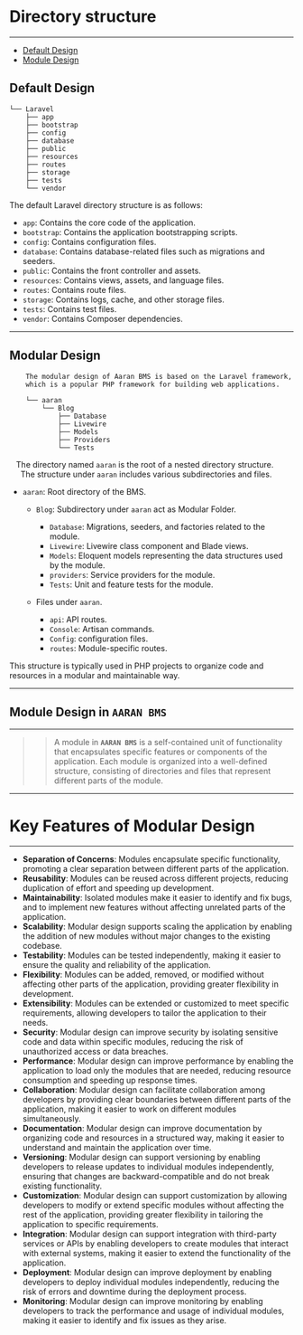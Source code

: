 # Directory structure

---

- [Default Design](#section-1)
- [Module Design](#section-2)

<a name="section-1"></a>
## Default Design

```code
└── Laravel
    ├── app
    ├── bootstrap
    ├── config
    ├── database
    ├── public
    ├── resources
    ├── routes
    ├── storage
    ├── tests
    └── vendor
```

The default Laravel directory structure is as follows:
   
   - `app`: Contains the core code of the application.
   - `bootstrap`: Contains the application bootstrapping scripts.
   - `config`: Contains configuration files.
   - `database`: Contains database-related files such as migrations and seeders.
   - `public`: Contains the front controller and assets.
   - `resources`: Contains views, assets, and language files.
   - `routes`: Contains route files.
   - `storage`: Contains logs, cache, and other storage files.
   - `tests`: Contains test files.
   - `vendor`: Contains Composer dependencies.

---


<a name="section-2"></a>
## Modular Design
        The modular design of Aaran BMS is based on the Laravel framework, 
        which is a popular PHP framework for building web applications.

```code
    └── aaran
        └── Blog
            ├── Database
            ├── Livewire
            ├── Models
            ├── Providers
            └── Tests
```


&nbsp;&nbsp;&nbsp;The directory named `aaran` is the root of a nested directory structure.</br>
&nbsp;&nbsp;&nbsp;&nbsp;&nbsp;The structure under `aaran` includes various subdirectories and files.

- `aaran`: Root directory of the BMS.
    - `Blog`: Subdirectory under `aaran` act as Modular Folder.
        - `Database`: Migrations, seeders, and factories related to the module.
        - `Livewire`: Livewire class component and Blade views.
        - `Models`: Eloquent models representing the data structures used by the module.
        - `providers`: Service providers for the module.
        - `Tests`: Unit and feature tests for the module.
      
    - Files under `aaran`.
        - `api`: API routes.
        - `Console`: Artisan commands.
        - `Config`: configuration files.
        - `routes`: Module-specific routes.
            
This structure is typically used in PHP projects to organize code and resources in a modular and maintainable way.

---

## Module Design in `AARAN BMS`
---
 >>A module in **`AARAN BMS`** is a self-contained unit of functionality that encapsulates specific features or components of the application.
   Each module is organized into a well-defined structure, consisting of directories and files that represent different parts of the module.
    
---
# Key Features of Modular Design
---
  - **Separation of Concerns**: Modules encapsulate specific functionality, promoting a clear separation between different parts of the application.
  - **Reusability**: Modules can be reused across different projects, reducing duplication of effort and speeding up development.
  - **Maintainability**: Isolated modules make it easier to identify and fix bugs, and to implement new features without affecting unrelated parts of the application.
  - **Scalability**: Modular design supports scaling the application by enabling the addition of new modules without major changes to the existing codebase.
  - **Testability**: Modules can be tested independently, making it easier to ensure the quality and reliability of the application.
  - **Flexibility**: Modules can be added, removed, or modified without affecting other parts of the application, providing greater flexibility in development.
  - **Extensibility**: Modules can be extended or customized to meet specific requirements, allowing developers to tailor the application to their needs.
  - **Security**: Modular design can improve security by isolating sensitive code and data within specific modules, reducing the risk of unauthorized access or data breaches.
  - **Performance**: Modular design can improve performance by enabling the application to load only the modules that are needed, reducing resource consumption and speeding up response times.
  - **Collaboration**: Modular design can facilitate collaboration among developers by providing clear boundaries between different parts of the application, making it easier to work on different modules simultaneously.
  - **Documentation**: Modular design can improve documentation by organizing code and resources in a structured way, making it easier to understand and maintain the application over time.
  - **Versioning**: Modular design can support versioning by enabling developers to release updates to individual modules independently, ensuring that changes are backward-compatible and do not break existing functionality.
  - **Customization**: Modular design can support customization by allowing developers to modify or extend specific modules without affecting the rest of the application, providing greater flexibility in tailoring the application to specific requirements.
  - **Integration**: Modular design can support integration with third-party services or APIs by enabling developers to create modules that interact with external systems, making it easier to extend the functionality of the application.
  - **Deployment**: Modular design can improve deployment by enabling developers to deploy individual modules independently, reducing the risk of errors and downtime during the deployment process.
  - **Monitoring**: Modular design can improve monitoring by enabling developers to track the performance and usage of individual modules, making it easier to identify and fix issues as they arise.

